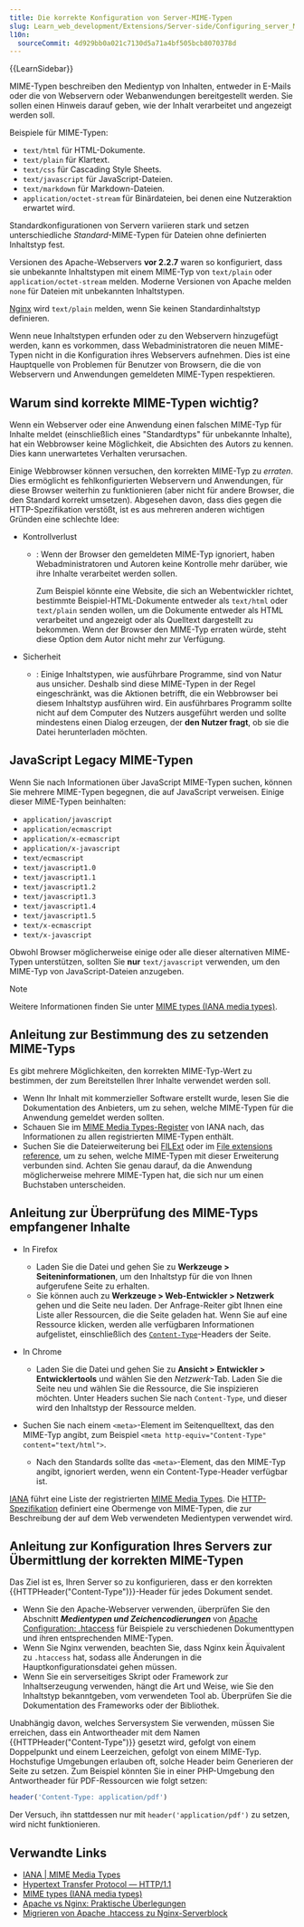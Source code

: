 ```yaml
---
title: Die korrekte Konfiguration von Server-MIME-Typen
slug: Learn_web_development/Extensions/Server-side/Configuring_server_MIME_types
l10n:
  sourceCommit: 4d929bb0a021c7130d5a71a4bf505bcb8070378d
---
```


{{LearnSidebar}}

MIME-Typen beschreiben den Medientyp von Inhalten, entweder in E-Mails oder die von Webservern oder Webanwendungen bereitgestellt werden. Sie sollen einen Hinweis darauf geben, wie der Inhalt verarbeitet und angezeigt werden soll.

Beispiele für MIME-Typen:

- `text/html` für HTML-Dokumente.
- `text/plain` für Klartext.
- `text/css` für Cascading Style Sheets.
- `text/javascript` für JavaScript-Dateien.
- `text/markdown` für Markdown-Dateien.
- `application/octet-stream` für Binärdateien, bei denen eine Nutzeraktion erwartet wird.

Standardkonfigurationen von Servern variieren stark und setzen unterschiedliche _Standard_-MIME-Typen für Dateien ohne definierten Inhaltstyp fest.

Versionen des Apache-Webservers **vor 2.2.7** waren so konfiguriert, dass sie unbekannte Inhaltstypen mit einem MIME-Typ von `text/plain` oder `application/octet-stream` melden. Moderne Versionen von Apache melden `none` für Dateien mit unbekannten Inhaltstypen.

[Nginx](https://nginx.org/) wird `text/plain` melden, wenn Sie keinen Standardinhaltstyp definieren.

Wenn neue Inhaltstypen erfunden oder zu den Webservern hinzugefügt werden, kann es vorkommen, dass Webadministratoren die neuen MIME-Typen nicht in die Konfiguration ihres Webservers aufnehmen. Dies ist eine Hauptquelle von Problemen für Benutzer von Browsern, die die von Webservern und Anwendungen gemeldeten MIME-Typen respektieren.

## Warum sind korrekte MIME-Typen wichtig?

Wenn ein Webserver oder eine Anwendung einen falschen MIME-Typ für Inhalte meldet (einschließlich eines "Standardtyps" für unbekannte Inhalte), hat ein Webbrowser keine Möglichkeit, die Absichten des Autors zu kennen. Dies kann unerwartetes Verhalten verursachen.

Einige Webbrowser können versuchen, den korrekten MIME-Typ zu _erraten_. Dies ermöglicht es fehlkonfigurierten Webservern und Anwendungen, für diese Browser weiterhin zu funktionieren (aber nicht für andere Browser, die den Standard korrekt umsetzen). Abgesehen davon, dass dies gegen die HTTP-Spezifikation verstößt, ist es aus mehreren anderen wichtigen Gründen eine schlechte Idee:

- Kontrollverlust

  - : Wenn der Browser den gemeldeten MIME-Typ ignoriert, haben Webadministratoren und Autoren keine Kontrolle mehr darüber, wie ihre Inhalte verarbeitet werden sollen.

    Zum Beispiel könnte eine Website, die sich an Webentwickler richtet, bestimmte Beispiel-HTML-Dokumente entweder als `text/html` oder `text/plain` senden wollen, um die Dokumente entweder als HTML verarbeitet und angezeigt oder als Quelltext dargestellt zu bekommen. Wenn der Browser den MIME-Typ erraten würde, steht diese Option dem Autor nicht mehr zur Verfügung.

- Sicherheit

  - : Einige Inhaltstypen, wie ausführbare Programme, sind von Natur aus unsicher. Deshalb sind diese MIME-Typen in der Regel eingeschränkt, was die Aktionen betrifft, die ein Webbrowser bei diesem Inhaltstyp ausführen wird. Ein ausführbares Programm sollte nicht auf dem Computer des Nutzers ausgeführt werden und sollte mindestens einen Dialog erzeugen, der **den Nutzer fragt**, ob sie die Datei herunterladen möchten.

## JavaScript Legacy MIME-Typen

Wenn Sie nach Informationen über JavaScript MIME-Typen suchen, können Sie mehrere MIME-Typen begegnen, die auf JavaScript verweisen. Einige dieser MIME-Typen beinhalten:

- `application/javascript`
- `application/ecmascript`
- `application/x-ecmascript`
- `application/x-javascript`
- `text/ecmascript`
- `text/javascript1.0`
- `text/javascript1.1`
- `text/javascript1.2`
- `text/javascript1.3`
- `text/javascript1.4`
- `text/javascript1.5`
- `text/x-ecmascript`
- `text/x-javascript`

Obwohl Browser möglicherweise einige oder alle dieser alternativen MIME-Typen unterstützen, sollten Sie **nur** `text/javascript` verwenden, um den MIME-Typ von JavaScript-Dateien anzugeben.

> [!NOTE]
> Weitere Informationen finden Sie unter [MIME types (IANA media types)](/de/docs/Web/HTTP/Guides/MIME_types).

## Anleitung zur Bestimmung des zu setzenden MIME-Typs

Es gibt mehrere Möglichkeiten, den korrekten MIME-Typ-Wert zu bestimmen, der zum Bereitstellen Ihrer Inhalte verwendet werden soll.

- Wenn Ihr Inhalt mit kommerzieller Software erstellt wurde, lesen Sie die Dokumentation des Anbieters, um zu sehen, welche MIME-Typen für die Anwendung gemeldet werden sollten.
- Schauen Sie im [MIME Media Types-Register](https://www.iana.org/assignments/media-types/media-types.xhtml) von IANA nach, das Informationen zu allen registrierten MIME-Typen enthält.
- Suchen Sie die Dateierweiterung bei [FILExt](https://filext.com/) oder im [File extensions reference](https://www.file-extensions.org/), um zu sehen, welche MIME-Typen mit dieser Erweiterung verbunden sind. Achten Sie genau darauf, da die Anwendung möglicherweise mehrere MIME-Typen hat, die sich nur um einen Buchstaben unterscheiden.

## Anleitung zur Überprüfung des MIME-Typs empfangener Inhalte

- In Firefox

  - Laden Sie die Datei und gehen Sie zu **Werkzeuge > Seiteninformationen**, um den Inhaltstyp für die von Ihnen aufgerufene Seite zu erhalten.
  - Sie können auch zu **Werkzeuge > Web-Entwickler > Netzwerk** gehen und die Seite neu laden. Der Anfrage-Reiter gibt Ihnen eine Liste aller Ressourcen, die die Seite geladen hat. Wenn Sie auf eine Ressource klicken, werden alle verfügbaren Informationen aufgelistet, einschließlich des [`Content-Type`](/de/docs/Web/HTTP/Reference/Headers/Content-Type)-Headers der Seite.

- In Chrome

  - Laden Sie die Datei und gehen Sie zu **Ansicht > Entwickler > Entwicklertools** und wählen Sie den _Netzwerk_-Tab. Laden Sie die Seite neu und wählen Sie die Ressource, die Sie inspizieren möchten. Unter Headers suchen Sie nach `Content-Type`, und dieser wird den Inhaltstyp der Ressource melden.

- Suchen Sie nach einem `<meta>`-Element im Seitenquelltext, das den MIME-Typ angibt, zum Beispiel `<meta http-equiv="Content-Type" content="text/html">`.

  - Nach den Standards sollte das `<meta>`-Element, das den MIME-Typ angibt, ignoriert werden, wenn ein Content-Type-Header verfügbar ist.

[IANA](https://www.iana.org/) führt eine Liste der registrierten [MIME Media Types](https://www.iana.org/assignments/media-types/media-types.xhtml). Die [HTTP-Spezifikation](https://www.w3.org/Protocols/rfc2616/rfc2616.html) definiert eine Obermenge von MIME-Typen, die zur Beschreibung der auf dem Web verwendeten Medientypen verwendet wird.

## Anleitung zur Konfiguration Ihres Servers zur Übermittlung der korrekten MIME-Typen

Das Ziel ist es, Ihren Server so zu konfigurieren, dass er den korrekten {{HTTPHeader("Content-Type")}}-Header für jedes Dokument sendet.

- Wenn Sie den Apache-Webserver verwenden, überprüfen Sie den Abschnitt **_Medientypen und Zeichencodierungen_** von [Apache Configuration: .htaccess](/de/docs/Learn_web_development/Extensions/Server-side/Apache_Configuration_htaccess) für Beispiele zu verschiedenen Dokumenttypen und ihren entsprechenden MIME-Typen.
- Wenn Sie Nginx verwenden, beachten Sie, dass Nginx kein Äquivalent zu `.htaccess` hat, sodass alle Änderungen in die Hauptkonfigurationsdatei gehen müssen.
- Wenn Sie ein serverseitiges Skript oder Framework zur Inhaltserzeugung verwenden, hängt die Art und Weise, wie Sie den Inhaltstyp bekanntgeben, vom verwendeten Tool ab. Überprüfen Sie die Dokumentation des Frameworks oder der Bibliothek.

Unabhängig davon, welches Serversystem Sie verwenden, müssen Sie erreichen, dass ein Antwortheader mit dem Namen {{HTTPHeader("Content-Type")}} gesetzt wird, gefolgt von einem Doppelpunkt und einem Leerzeichen, gefolgt von einem MIME-Typ. Hochstufige Umgebungen erlauben oft, solche Header beim Generieren der Seite zu setzen. Zum Beispiel könnten Sie in einer PHP-Umgebung den Antwortheader für PDF-Ressourcen wie folgt setzen:

```php
header('Content-Type: application/pdf')
```

Der Versuch, ihn stattdessen nur mit `header('application/pdf')` zu setzen, wird nicht funktionieren.

## Verwandte Links

- [IANA | MIME Media Types](https://www.iana.org/assignments/media-types/media-types.xhtml)
- [Hypertext Transfer Protocol — HTTP/1.1](https://www.w3.org/Protocols/rfc2616/rfc2616.html)
- [MIME types (IANA media types)](/de/docs/Web/HTTP/Guides/MIME_types)
- [Apache vs Nginx: Praktische Überlegungen](https://www.digitalocean.com/community/tutorials/apache-vs-nginx-practical-considerations)
- [Migrieren von Apache .htaccess zu Nginx-Serverblock](https://barryvanveen.nl/articles/56-migrate-apache-htaccess-to-nginx-server-block/)

